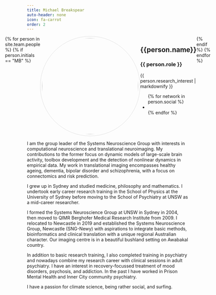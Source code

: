 ```yaml
---
title: Michael Breakspear
auto-header: none
icon: fa-carrot
order: 2
---
```

<head>
<style>
img.portrait {
  border-radius: 50%;
  width: 300px;
  border: 1px solid #ddd;
  padding: 5px;
}
.row {
  display: flex;
  justify-content: center;
}
</style>
</head>

<section>
  <div class="row">
  {% for person in site.team.people %}
	{% if person.initials == "MB" %}
	  <div class="col">
		<img class="portrait" src="{{ person.image }}" alt="">
	  </div> 
	  <div class="col">
	      <h2> {{person.name}} </h2>
              <h3> {{ person.role }} </h3>
		 {{ person.research_interest | markdownify }}
		 <ul class="icons">
		{% for network in person.social %}
		  <li><a href="{{- network.url -}}" class="{{ network.icon }} fa-2x"></a></li>
		{% endfor %}
		</ul>
	  </div> 
	{% endif %}
  {% endfor %}
  </div>
</section>

I am the group leader of the Systems Neuroscience Group with interests in computational neuroscience and translational neuroimaging. My contributions to the former focus on dynamic models of large-scale brain activity, toolbox development and the detection of nonlinear dynamics in empirical data. My work in translational imaging encompasses healthy ageing, dementia, bipolar disorder and schizophrenia, with a focus on connectomics and risk prediction.

I grew up in Sydney and studied medicine, philosophy and mathematics. I undertook early career research training in the School of Physics at the University of Sydney before moving to the School of Psychiatry at UNSW as a mid-career researcher.

I formed the Systems Neuroscience Group at UNSW in Sydney in 2004, then moved to QIMR Berghofer Medical Research Institute from 2009. I relocated to Newcastle in 2019 and established the Systems Neuroscience Group, Newcastle (SNG-Newy) with aspirations to integrate basic methods, bioinformatics and clinical translation with a unique regional Australian character. Our imaging centre is in a beautiful bushland setting on Awabakal country.

In addition to basic research training, I also completed training in psychiatry and nowadays combine my research career with clinical sessions in adult psychiatry. I have an interest in recovery-focussed treatment of mood disorders, psychosis, and addiction. In the past I have worked in Prison Mental Health and Inner City community psychiatry.

I have a passion for climate science, being rather social, and surfing.

